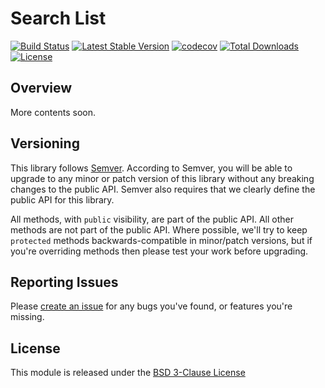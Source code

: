 # Search List

[![Build Status](https://travis-ci.org/marczhermo/search-list.svg?branch=master)](https://travis-ci.org/marczhermo/search-list)
[![Latest Stable Version](https://poser.pugx.org/marczhermo/search-list/v/stable)](https://packagist.org/packages/marczhermo/search-list)
[![codecov](https://codecov.io/gh/marczhermo/search-list/branch/master/graph/badge.svg)](https://codecov.io/gh/marczhermo/search-list)
[![Total Downloads](https://poser.pugx.org/marczhermo/search-list/downloads)](https://packagist.org/packages/marczhermo/search-list)
[![License](https://poser.pugx.org/marczhermo/search-list/license)](https://packagist.org/packages/marczhermo/search-list)

## Overview

More contents soon.

## Versioning

This library follows [Semver](http://semver.org). According to Semver,
you will be able to upgrade to any minor or patch version of this library
without any breaking changes to the public API. Semver also requires that
we clearly define the public API for this library.

All methods, with `public` visibility, are part of the public API. All
other methods are not part of the public API. Where possible, we'll try
to keep `protected` methods backwards-compatible in minor/patch versions,
but if you're overriding methods then please test your work before upgrading.

## Reporting Issues

Please [create an issue](https://github.com/marczhermo/silverstripe-sscounter/issues)
for any bugs you've found, or features you're missing.

## License

This module is released under the [BSD 3-Clause License](LICENSE)
